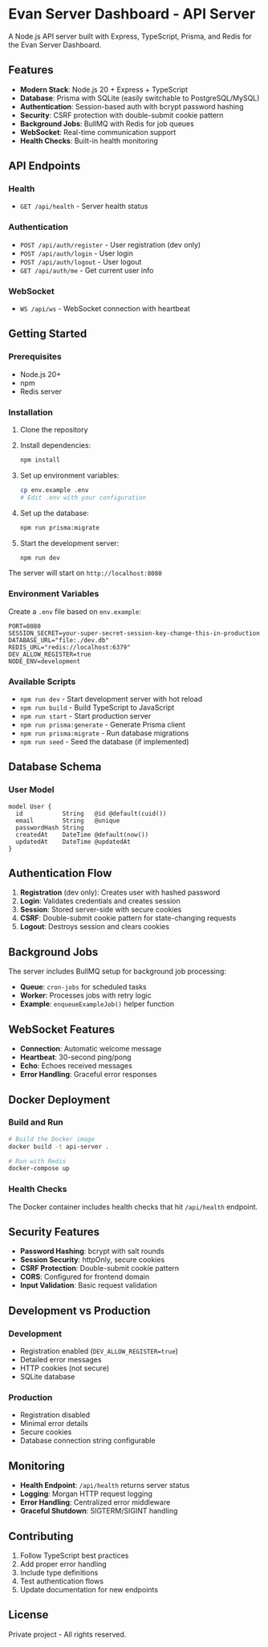 # Evan Server Dashboard - API Server

A Node.js API server built with Express, TypeScript, Prisma, and Redis for the Evan Server Dashboard.

## Features

- **Modern Stack**: Node.js 20 + Express + TypeScript
- **Database**: Prisma with SQLite (easily switchable to PostgreSQL/MySQL)
- **Authentication**: Session-based auth with bcrypt password hashing
- **Security**: CSRF protection with double-submit cookie pattern
- **Background Jobs**: BullMQ with Redis for job queues
- **WebSocket**: Real-time communication support
- **Health Checks**: Built-in health monitoring

## API Endpoints

### Health
- `GET /api/health` - Server health status

### Authentication
- `POST /api/auth/register` - User registration (dev only)
- `POST /api/auth/login` - User login
- `POST /api/auth/logout` - User logout
- `GET /api/auth/me` - Get current user info

### WebSocket
- `WS /api/ws` - WebSocket connection with heartbeat

## Getting Started

### Prerequisites

- Node.js 20+
- npm
- Redis server

### Installation

1. Clone the repository
2. Install dependencies:
   ```bash
   npm install
   ```

3. Set up environment variables:
   ```bash
   cp env.example .env
   # Edit .env with your configuration
   ```

4. Set up the database:
   ```bash
   npm run prisma:migrate
   ```

5. Start the development server:
   ```bash
   npm run dev
   ```

The server will start on `http://localhost:8080`

### Environment Variables

Create a `.env` file based on `env.example`:

```env
PORT=8080
SESSION_SECRET=your-super-secret-session-key-change-this-in-production
DATABASE_URL="file:./dev.db"
REDIS_URL="redis://localhost:6379"
DEV_ALLOW_REGISTER=true
NODE_ENV=development
```

### Available Scripts

- `npm run dev` - Start development server with hot reload
- `npm run build` - Build TypeScript to JavaScript
- `npm run start` - Start production server
- `npm run prisma:generate` - Generate Prisma client
- `npm run prisma:migrate` - Run database migrations
- `npm run seed` - Seed the database (if implemented)

## Database Schema

### User Model
```prisma
model User {
  id           String   @id @default(cuid())
  email        String   @unique
  passwordHash String
  createdAt    DateTime @default(now())
  updatedAt    DateTime @updatedAt
}
```

## Authentication Flow

1. **Registration** (dev only): Creates user with hashed password
2. **Login**: Validates credentials and creates session
3. **Session**: Stored server-side with secure cookies
4. **CSRF**: Double-submit cookie pattern for state-changing requests
5. **Logout**: Destroys session and clears cookies

## Background Jobs

The server includes BullMQ setup for background job processing:

- **Queue**: `cron-jobs` for scheduled tasks
- **Worker**: Processes jobs with retry logic
- **Example**: `enqueueExampleJob()` helper function

## WebSocket Features

- **Connection**: Automatic welcome message
- **Heartbeat**: 30-second ping/pong
- **Echo**: Echoes received messages
- **Error Handling**: Graceful error responses

## Docker Deployment

### Build and Run

```bash
# Build the Docker image
docker build -t api-server .

# Run with Redis
docker-compose up
```

### Health Checks

The Docker container includes health checks that hit `/api/health` endpoint.

## Security Features

- **Password Hashing**: bcrypt with salt rounds
- **Session Security**: httpOnly, secure cookies
- **CSRF Protection**: Double-submit cookie pattern
- **CORS**: Configured for frontend domain
- **Input Validation**: Basic request validation

## Development vs Production

### Development
- Registration enabled (`DEV_ALLOW_REGISTER=true`)
- Detailed error messages
- HTTP cookies (not secure)
- SQLite database

### Production
- Registration disabled
- Minimal error details
- Secure cookies
- Database connection string configurable

## Monitoring

- **Health Endpoint**: `/api/health` returns server status
- **Logging**: Morgan HTTP request logging
- **Error Handling**: Centralized error middleware
- **Graceful Shutdown**: SIGTERM/SIGINT handling

## Contributing

1. Follow TypeScript best practices
2. Add proper error handling
3. Include type definitions
4. Test authentication flows
5. Update documentation for new endpoints

## License

Private project - All rights reserved.
